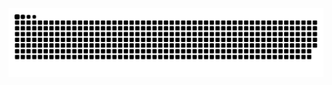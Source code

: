 <picture>
  <source media="(prefers-color-scheme: dark)" srcset="https://raw.githubusercontent.com/lawrencelx/lawrencelx/output/github-contribution-grid-snake-dark.svg" />
  <source media="(prefers-color-scheme: light)" srcset="https://raw.githubusercontent.com/lawrencelx/lawrencelx/output/github-contribution-grid-snake.svg" />
  <img alt="github-snake" src="https://raw.githubusercontent.com/lawrencelx/lawrencelx/output/github-contribution-grid-snake.svg" />
</picture>
